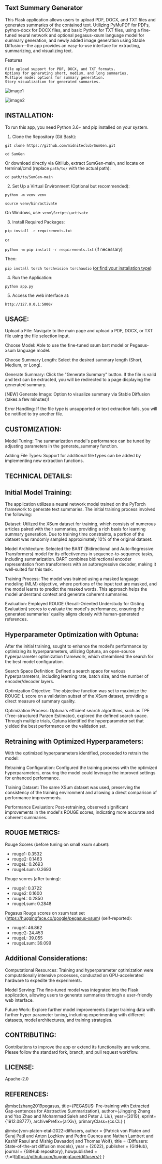 Text Summary Generator
-----------------
This Flask application allows users to upload PDF, DOCX, and TXT files and generates summaries of the contained text. Utilizing PyMuPDF for PDFs, python-docx for DOCX files, and basic Python for TXT files, using a fine-tuned neural network and optional pegasus-xsum language model for summary generation, and newly added image generation using Stable Diffusion--the app provides an easy-to-use interface for extracting, summarizing, and visualizing text.

Features

    File upload support for PDF, DOCX, and TXT formats.
    Options for generating short, medium, and long summaries.
    Multiple model options for summary generation.
    Story visualization for generated summaries.

![image1](https://github.com/midniteclub/SumGen/assets/57697320/33d0c10d-9825-4195-b27f-9d765d25dcf0)

![image2](https://github.com/midniteclub/SumGen/assets/57697320/66264144-d6d6-4920-8c78-4e7395de4e52)


INSTALLATION:
-------------
To run this app, you need Python 3.6+ and pip installed on your system.

1. Clone the Repository (Git Bash):

`git clone https://github.com/midniteclub/SumGen.git`

`cd SumGen`

Or download directly via GitHub, extract SumGen-main, and locate on terminal/cmd (replace `path/to/` with the actual path):

`cd path/to/SumGen-main`


2. Set Up a Virtual Environment (Optional but recommended):

`python -m venv venv`

`source venv/bin/activate`

On Windows, use: `venv\Scripts\activate`


3. Install Required Packages:

`pip install -r requirements.txt`

or

`python -m pip install -r requirements.txt` (if necessary)

Then:

`pip install torch torchvision torchaudio` ([or find your installation type](https://pytorch.org/))


4. Run the Application:

`python app.py`


5. Access the web interface at:

`http://127.0.0.1:5000/`



USAGE:
-------------
Upload a File: Navigate to the main page and upload a PDF, DOCX, or TXT file using the file selection input.

Choose Model: Able to use the fine-tuned xsum bart model or Pegasus-xsum language model.

Choose Summary Length: Select the desired summary length (Short, Medium, or Long).

Generate Summary: Click the "Generate Summary" button. If the file is valid and text can be extracted, you will be redirected to a page displaying the generated summary.

[NEW] Generate Image: Option to visualize summary via Stable Diffusion (takes a few minutes)!

Error Handling: If the file type is unsupported or text extraction fails, you will be notified to try another file.



CUSTOMIZATION:
-------------
Model Tuning: The summarization model's performance can be tuned by adjusting parameters in the generate_summary function.

Adding File Types: Support for additional file types can be added by implementing new extraction functions.



TECHNICAL DETAILS:
------------------

Initial Model Training:
-----------------------
The application utilizes a neural network model trained on the PyTorch framework to generate text summaries. The initial training process involved the following:

Dataset: Utilized the XSum dataset for training, which consists of numerous articles paired with their summaries, providing a rich basis for learning summary generation. Due to training time constraints, a portion of the dataset was randomly sampled approximately 10% of the original dataset.

Model Architecture: Selected the BART (Bidirectional and Auto-Regressive Transformers) model for its effectiveness in sequence-to-sequence tasks, including summarization. BART combines bidirectional encoder representation from transformers with an autoregressive decoder, making it well-suited for this task.

Training Process: The model was trained using a masked language modeling (MLM) objective, where portions of the input text are masked, and the model learns to predict the masked words. This approach helps the model understand context and generate coherent summaries.

Evaluation: Employed ROUGE (Recall-Oriented Understudy for Gisting Evaluation) scores to evaluate the model's performance, ensuring the generated summaries' quality aligns closely with human-generated references.



Hyperparameter Optimization with Optuna:
---------------------------------------
After the initial training, sought to enhance the model's performance by optimizing its hyperparameters, utilizing Optuna, an open-source hyperparameter optimization framework, which streamlined the search for the best model configuration.

Search Space Definition: Defined a search space for various hyperparameters, including learning rate, batch size, and the number of encoder/decoder layers.

Optimization Objective: The objective function was set to maximize the ROUGE-L score on a validation subset of the XSum dataset, providing a direct measure of summary quality.

Optimization Process: Optuna's efficient search algorithms, such as TPE (Tree-structured Parzen Estimator), explored the defined search space. Through multiple trials, Optuna identified the hyperparameter set that yielded the best performance on the validation set.



Retraining with Optimized Hyperparameters:
------------------------------------------
With the optimized hyperparameters identified, proceeded to retrain the model:

Retraining Configuration: Configured the training process with the optimized hyperparameters, ensuring the model could leverage the improved settings for enhanced performance.

Training Dataset: The same XSum dataset was used, preserving the consistency of the training environment and allowing a direct comparison of performance improvements.

Performance Evaluation: Post-retraining, observed significant improvements in the model's ROUGE scores, indicating more accurate and coherent summaries.



ROUGE METRICS:
--------------
Rouge Scores (before tuning on small xsum subset):

- rouge1: 0.3532
- rouge2: 0.1463
- rougeL: 0.2693
- rougeLsum: 0.2693

Rouge scores (after tuning):

- rouge1: 0.3722
- rouge2: 0.1600
- rougeL: 0.2850
- rougeLsum: 0.2848


Pegasus Rouge scores on xsum test set (https://huggingface.co/google/pegasus-xsum)
(self-reported):
- rouge1: 46.862
- rouge2: 24.453
- rougeL: 39.055
- rougeLsum: 39.099



Additional Considerations:
--------------------------
Computational Resources: Training and hyperparameter optimization were computationally intensive processes, conducted on GPU-accelerated hardware to expedite the experiments.

Model Serving: The fine-tuned model was integrated into the Flask application, allowing users to generate summaries through a user-friendly web interface.

Future Work: Explore further model improvements (larger training data with further hyper parameter tuning, including experimenting with different datasets, model architectures, and training strategies.



CONTRIBUTING:
-------------
Contributions to improve the app or extend its functionality are welcome. Please follow the standard fork, branch, and pull request workflow.



LICENSE:
----------
Apache-2.0



REFERENCES:
-----------
@misc{zhang2019pegasus,
    title={PEGASUS: Pre-training with Extracted Gap-sentences for Abstractive Summarization},
    author={Jingqing Zhang and Yao Zhao and Mohammad Saleh and Peter J. Liu},
    year={2019},
    eprint={1912.08777},
    archivePrefix={arXiv},
    primaryClass={cs.CL}
}

@misc{von-platen-etal-2022-diffusers,
  author = {Patrick von Platen and Suraj Patil and Anton Lozhkov and Pedro Cuenca and Nathan Lambert and Kashif Rasul and Mishig Davaadorj and Thomas Wolf},
  title = {Diffusers: State-of-the-art diffusion models},
  year = {2022},
  publisher = {GitHub},
  journal = {GitHub repository},
  howpublished = {\url{https://github.com/huggingface/diffusers}}
}
